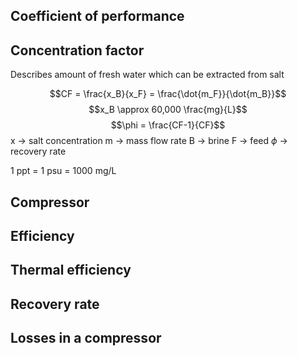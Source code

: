 ## Coefficient of performance

## Concentration factor
Describes amount of fresh water which can be extracted from salt

$$CF = \frac{x_B}{x_F} = \frac{\dot{m_F}}{\dot{m_B}}$$
$$x_B \approx 60,000 \frac{mg}{L}$$
$$\phi = \frac{CF-1}{CF}$$
x -> salt concentration
m -> mass flow rate
B -> brine
F -> feed
$\phi$ -> recovery rate

1 ppt = 1 psu = 1000 mg/L
## Compressor

## Efficiency

## Thermal efficiency

## Recovery rate

## Losses in a compressor